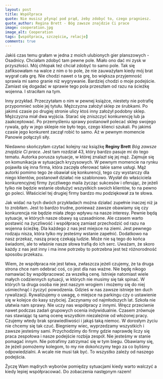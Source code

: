 ```yaml
---
layout: post
title: Współpraca
quote: Nie musisz płynąć pod prąd, żeby zdobyć to, czego pragniesz.
quote_author: Regina Brett - Bóg zawsze znajdzie Ci prace
image: cooperation.jpg
image_alt: Cooperation
tags: [współpraca, szczęście, relacje]
comments: true
---
```


Jakiś czas temu grałam w jedna z moich ulubionych gier planszowych - Osadnicy. Chciałam zdobyć tam pewne pole. Miało ono dać mi zysk w przyszłości. Mój chłopak też chciał zdobyć to samo pole. Tak się zafiksowałam na walce z nim o to pole, że nie zauważyłam kiedy mój brat wygrał cała grę. Nie chodzi nawet o ta grę, bo większa przyjemność sprawia mi samo granie niż wygrywanie. Bardziej chodzi o moje podejście. Zamiast się dogadać w sprawie tego pola przeszłam od razu na ścieżkę wojenna. I straciłam na tym.

Inny przykład. Przeczytałam o nim w pewnej książce, niestety nie potrafię przypomnieć sobie jej tytułu. Mężczyzna założył sklep ze śrubkami. Po jakimś czasie po drugiej stronie ulicy ktoś inny założył podobny sklep. Mężczyzna miał dwa wyjścia. Starać się zniszczyć konkurencję lub ja zaakceptować. Po przemyśleniu sprawy postanowił polecać sklep swojego rywala, gdy w jego sklepie nie było tego, czego klienci szukali. Po jakimś czasie jego konkurent zaczął robić to samo. Aż w pewnym momencie Panowie połączyli siły.

Niedawno skończyłam czytać kolejny raz książkę **Reginy Brett** *Bóg zawsze znajdzie Ci prace*. Jest tam rozdział 43, który bardzo pasuje mi do tego tematu. Autorka porusza sytuacje, w której znalazł się jej mąż. Zajmuje się on komunikacja w sytuacjach kryzysowych. W pewnym momencie na rynku pojawiła się inna firma, która zaczęła oferować takie same usługi. Mąż autorki pomimo tego że obawiał się konkurencji, tego czy wystarczy dla niego klientów, postanowił działać nie szablonowo. Wysłał do właściciela konkurencyjnej firmy życzliwego maila życząc sukcesów i oferując, że jeżeli tylko nie będzie wstanie obsłużyć wszystkich swoich klientów, to na pewno go poleci. Właściciel tej drugiej firmy bardzo mu podziękował za te słowa.

Jak widać na tych dwóch przykładach można działać zupełnie inaczej niż ja to zrobiłam. Jest to bardzo trudne, ponieważ zawsze obawiamy się czy konkurencja nie będzie miała złego wpływu na nasze interesy. Pewnie będą sytuacje, w których nasze obawy są uzasadnione. Ale czasem warto postawić na życzliwość i współpracę zamiast przechodzić od razu na wojenna ścieżkę. Dla każdego z nas jest miejsce na ziemi. Jest pewnego rodzaju nisza, która tylko my jesteśmy wstanie zapełnić. Dodatkowo na nasz przekaz, naszą pracę czekają ludzie. Może nie są tego do końca świadomi, ale to właśnie nasze słowa trafią do ich serc. Uważam, że skoro każdy z nas jest inny i ma inne potrzeby to potrzebna jest też różnorodność sposobu przekazu.

Wiem, że współpraca nie jest łatwa, zwłaszcza jeżeli czujemy, że ta druga strona chce nam odebrać coś, co jest dla nas ważne. Nie będę nikogo namawiać by współpracować za wszelką cenę. Istnieje natomiast wiele małych codziennych sytuacji, w których nie musimy się tak spinać. W których ta druga osoba nie jest naszym wrogiem i możemy się do niej uśmiechnąć i życzyć powodzenia. Gdzieś w nas zawsze istnieje ten duch rywalizacji. Rywalizujemy o uwagę, o miejsce na parkingu czy o ustawienie się w kolejce do kasy szybciej. Zaczynamy od najmłodszych lat. Szkoła nie ułatwia nam sprawy. Nie uczy nas współpracy z innymi. Wręcz przeciwnie nawet podczas zadań grupowych ocenia indywidualnie. Czasem zrównuje nas stawiając tą samą ocenę wszystkim niezależnie od włożonej pracy. Czujemy wtedy brak sprawiedliwości i jakąś taką niemoc. W dorosłym życiu nie chcemy się tak czuć. Biegniemy wiec, wyprzedzamy wszystkich i zawsze jesteśmy sami. Przychodzimy do firmy gdzie naprawdę liczy się praca zespołowa i nasze podejście rozbija zespół. Nie jesteśmy w stanie pomagać innym. Nie potrafimy zatrzymać się w tym biegu. Obawiamy się, że jeżeli pomożemy kolegom, to my nie dokończymy tego za co byliśmy odpowiedzialni. A wcale nie musi tak być. To wszystko zależy od naszego podejścia.

Życzę Wam mądrych wyborów pomiędzy sytuacjami kiedy warto walczyć a kiedy lepiej współpracować. Do zobaczenia następnym razem!
